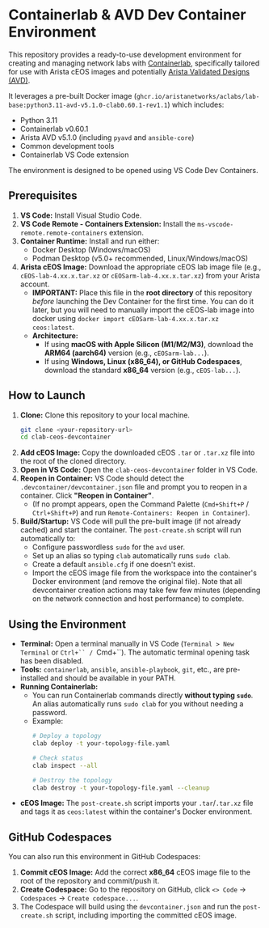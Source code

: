 # Containerlab & AVD Dev Container Environment

This repository provides a ready-to-use development environment for creating and managing network labs with [Containerlab](https://containerlab.dev/), specifically tailored for use with Arista cEOS images and potentially [Arista Validated Designs (AVD)](https://avd.arista.com/).

It leverages a pre-built Docker image (`ghcr.io/aristanetworks/aclabs/lab-base:python3.11-avd-v5.1.0-clab0.60.1-rev1.1`) which includes:

* Python 3.11
* Containerlab v0.60.1
* Arista AVD v5.1.0 (including `pyavd` and `ansible-core`)
* Common development tools
* Containerlab VS Code extension

The environment is designed to be opened using VS Code Dev Containers.

## Prerequisites

1.  **VS Code:** Install Visual Studio Code.
2.  **VS Code Remote - Containers Extension:** Install the `ms-vscode-remote.remote-containers` extension.
3.  **Container Runtime:** Install and run either:
    * Docker Desktop (Windows/macOS)
    * Podman Desktop (v5.0+ recommended, Linux/Windows/macOS)
4.  **Arista cEOS Image:** Download the appropriate cEOS lab image file (e.g., `cEOS-lab-4.xx.x.tar.xz` or `cEOSarm-lab-4.xx.x.tar.xz`) from your Arista account.
    * **IMPORTANT:** Place this file in the **root directory** of this repository *before* launching the Dev Container for the first time. You can do it later, but you will need to manually import the cEOS-lab image into docker using `docker import cEOSarm-lab-4.xx.x.tar.xz ceos:latest`.
    * **Architecture:**
        * If using **macOS with Apple Silicon (M1/M2/M3)**, download the **ARM64 (aarch64)** version (e.g., `cEOSarm-lab...`).
        * If using **Windows, Linux (x86_64), or GitHub Codespaces**, download the standard **x86_64** version (e.g., `cEOS-lab...`).

## How to Launch

1.  **Clone:** Clone this repository to your local machine.
    ```bash
    git clone <your-repository-url>
    cd clab-ceos-devcontainer
    ```
2.  **Add cEOS Image:** Copy the downloaded cEOS `.tar` or `.tar.xz` file into the root of the cloned directory.
3.  **Open in VS Code:** Open the `clab-ceos-devcontainer` folder in VS Code.
4.  **Reopen in Container:** VS Code should detect the `.devcontainer/devcontainer.json` file and prompt you to reopen in a container. Click **"Reopen in Container"**.
    * (If no prompt appears, open the Command Palette (`Cmd+Shift+P` / `Ctrl+Shift+P`) and run `Remote-Containers: Reopen in Container`).
5.  **Build/Startup:** VS Code will pull the pre-built image (if not already cached) and start the container. The `post-create.sh` script will run automatically to:
    * Configure passwordless `sudo` for the `avd` user.
    * Set up an alias so typing `clab` automatically runs `sudo clab`.
    * Create a default `ansible.cfg` if one doesn't exist.
    * Import the cEOS image file from the workspace into the container's Docker environment (and remove the original file).
Note that all devcontainer creation actions may take few few minutes (depending on the network connection and host performance) to complete.

## Using the Environment

* **Terminal:** Open a terminal manually in VS Code (`Terminal > New Terminal` or `Ctrl+`` / `Cmd+``). The automatic terminal opening task has been disabled.
* **Tools:** `containerlab`, `ansible`, `ansible-playbook`, `git`, etc., are pre-installed and should be available in your PATH.
* **Running Containerlab:**
    * You can run Containerlab commands directly **without typing `sudo`**. An alias automatically runs `sudo clab` for you without needing a password.
    * Example:
        ```bash
        # Deploy a topology
        clab deploy -t your-topology-file.yaml

        # Check status
        clab inspect --all

        # Destroy the topology
        clab destroy -t your-topology-file.yaml --cleanup
        ```
* **cEOS Image:** The `post-create.sh` script imports your `.tar`/`.tar.xz` file and tags it as `ceos:latest` within the container's Docker environment.

## GitHub Codespaces

You can also run this environment in GitHub Codespaces:

1.  **Commit cEOS Image:** Add the correct **x86_64** cEOS image file to the root of the repository and commit/push it.
2.  **Create Codespace:** Go to the repository on GitHub, click `<> Code` -> `Codespaces` -> `Create codespace...`.
3.  The Codespace will build using the `devcontainer.json` and run the `post-create.sh` script, including importing the committed cEOS image.
